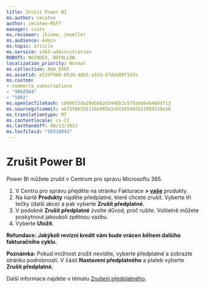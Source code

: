 ```yaml
---
title: Zrušit Power BI
ms.author: cmcatee
author: cmcatee-MSFT
manager: scotv
ms.reviewer: jkinma, jmueller
ms.audience: Admin
ms.topic: article
ms.service: o365-administration
ROBOTS: NOINDEX, NOFOLLOW
localization_priority: Normal
ms.collection: Adm_O365
ms.assetid: ef2df989-8539-48b5-a324-97d2e09f14fe
ms.custom:
- commerce_subscriptions
- "9002564"
- "5092"
ms.openlocfilehash: cb90655da29ebb6203446b3c579a9d6e6466df13
ms.sourcegitcommit: ab75f66355116e995b3cb5505465b31989339e28
ms.translationtype: MT
ms.contentlocale: cs-CZ
ms.lasthandoff: 08/13/2021
ms.locfileid: "58318943"
---
```

# <a name="cancel-power-bi"></a>Zrušit Power BI

Power BI můžete zrušit v Centrum pro správu Microsoftu 365.

1. V Centru pro správu přejděte na stránku Fakturace **> [vaše](https://go.microsoft.com/fwlink/p/?linkid=842054)** produkty.
2. Na kartě **Produkty** najděte předplatné, které chcete zrušit. Vyberte tři tečky (další akce) a pak vyberte **Zrušit předplatné.**
3. V podokně **Zrušit předplatné** zvolte důvod, proč rušíte. Volitelně můžete poskytnout jakoukoli zpětnou vazbu.
4. Vyberte **Uložit**.

**Refundace: Jakýkoli revizní kredit vám bude vrácen během dalšího fakturačního cyklu.**

**Poznámka:** Pokud možnost zrušit nevidíte, vyberte předplatné a zobrazte stránku podrobností. V části **Nastavení předplatného** a plateb vyberte **Zrušit předplatné.**

Další informace najdete v tématu [Zrušení předplatného](https://docs.microsoft.com/microsoft-365/commerce/subscriptions/cancel-your-subscription).